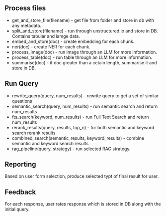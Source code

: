 ## Process files

- get_and_store_file(filename) - get file from folder and store in db with any metadata.
- split_and_store(filename) - run through unstructured.io and store in DB. Contains tabular and iamge data.
- embed_and_store(doc) - create embedding for each chunk.
- ner(doc) - create NER for each chunk.
- process_image(doc) - run image through an LLM for more information.
- process_table(doc) - run table through an LLM for more information.
- summarise(doc) - if doc greater than a cetain length, summarise it and store in DB.

## Run Query

- rewrite_query(query, num_results) - rewrite query to get a set of similar questions
- semantic_search(query, num_results) - run semantic search and return num_results
- fts_search(keyword, num_results) - run Full Text Search and return num_results
- rerank_results(query, results, top_n) - for both semantic and keyword search rerank results
- combined_search(semantic_results, keyword_results) - combine semantic and keyword search results
- rag_pipeline(query, strategy) - run selected RAG strategy.

## Reporting

Based on user form selection, produce selected typt of final result for user.

## Feedback

For each response, user rates response which is stored in DB along with the initial query.